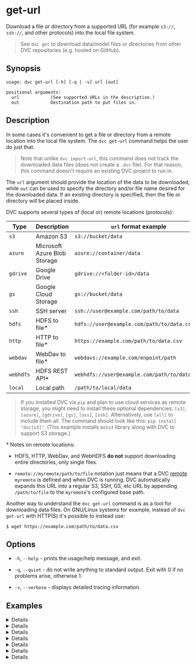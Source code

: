# get-url

Download a file or directory from a supported URL (for example `s3://`,
`ssh://`, and other protocols) into the local file system.

> See `dvc get` to download data/model files or directories from other <abbr>DVC
> repositories</abbr> (e.g. hosted on GitHub).

## Synopsis

```usage
usage: dvc get-url [-h] [-q | -v] url [out]

positional arguments:
  url            (See supported URLs in the description.)
  out            Destination path to put files in.
```

## Description

In some cases it's convenient to get a file or directory from a remote location
into the local file system. The `dvc get-url` command helps the user do just
that.

> Note that unlike `dvc import-url`, this command does not track the downloaded
> data files (does not create a `.dvc` file). For that reason, this command
> doesn't require an existing <abbr>DVC project</abbr> to run in.

The `url` argument should provide the location of the data to be downloaded,
while `out` can be used to specify the directory and/or file name desired for
the downloaded data. If an existing directory is specified, then the file or
directory will be placed inside.

DVC supports several types of (local or) remote locations (protocols):

| Type      | Description                  | `url` format example                          |
| --------- | ---------------------------- | --------------------------------------------- |
| `s3`      | Amazon S3                    | `s3://bucket/data`                            |
| `azure`   | Microsoft Azure Blob Storage | `azure://container/data`                      |
| `gdrive`  | Google Drive                 | `gdrive://<folder-id>/data`                   |
| `gs`      | Google Cloud Storage         | `gs://bucket/data`                            |
| `ssh`     | SSH server                   | `ssh://user@example.com/path/to/data`         |
| `hdfs`    | HDFS to file\*               | `hdfs://user@example.com/path/to/data.csv`    |
| `http`    | HTTP to file\*               | `https://example.com/path/to/data.csv`        |
| `webdav`  | WebDav to file\*             | `webdavs://example.com/enpoint/path`          |
| `webhdfs` | HDFS REST API\*              | `webhdfs://user@example.com/path/to/data.csv` |
| `local`   | Local path                   | `/path/to/local/data`                         |

> If you installed DVC via `pip` and plan to use cloud services as remote
> storage, you might need to install these optional dependencies: `[s3]`,
> `[azure]`, `[gdrive]`, `[gs]`, `[oss]`, `[ssh]`. Alternatively, use `[all]` to
> include them all. The command should look like this: `pip install "dvc[s3]"`.
> (This example installs `boto3` library along with DVC to support S3 storage.)

\* Notes on remote locations:

- HDFS, HTTP, WebDav, and WebHDFS **do not** support downloading entire
  directories, only single files.

- `remote://myremote/path/to/file` notation just means that a DVC
  [remote](/doc/command-reference/remote) `myremote` is defined and when DVC is
  running. DVC automatically expands this URL into a regular S3, SSH, GS, etc
  URL by appending `/path/to/file` to the `myremote`'s configured base path.

Another way to understand the `dvc get-url` command is as a tool for downloading
data files. On GNU/Linux systems for example, instead of `dvc get-url` with
HTTP(S) it's possible to instead use:

```dvc
$ wget https://example.com/path/to/data.csv
```

## Options

- `-h`, `--help` - prints the usage/help message, and exit.

- `-q`, `--quiet` - do not write anything to standard output. Exit with 0 if no
  problems arise, otherwise 1.

- `-v`, `--verbose` - displays detailed tracing information.

## Examples

<details>

### Click for Amazon S3 example

This command will copy an S3 object into the current working directory with the
same file name:

```dvc
$ dvc get-url s3://bucket/path
```

By default, DVC expects that AWS CLI is already
[configured](https://docs.aws.amazon.com/cli/latest/userguide/cli-chap-configure.html).

DVC will use the AWS credentials file to access S3. To override the
configuration, you can use the parameters described in `dvc remote modify`.

> We use the `boto3` library to and communicate with AWS. The following API
> methods may be performed:
>
> - `head_object`
> - `download_file`
>
> So make sure you have the `s3:GetObject` permission enabled.

</details>

<details>

### Click for Google Cloud Storage example

```dvc
$ dvc get-url gs://bucket/path file
```

The above command downloads the `/path` file (or directory) into `./file`.

</details>

<details>

### Click for SSH example

```dvc
$ dvc get-url ssh://user@example.com/path/to/data
```

Using default SSH credentials, the above command gets the `data` file (or
directory).

</details>

<details>

### Click for HDFS example

```dvc
$ dvc get-url hdfs://user@example.com/path/to/file
```

</details>

<details>

### Click for HTTP example

> Both HTTP and HTTPS protocols are supported.

```dvc
$ dvc get-url https://example.com/path/to/file
```

</details>

<details>

### Click for WebHDFS example

```dvc
$ dvc get-url webhdfs://user@example.com/path/to/file
```

</details>

<details>

### Click and expand for a local example

```dvc
$ dvc get-url /local/path/to/data
```

The above command will copy the `/local/path/to/data` file or directory into
`./dir`.

</details>
